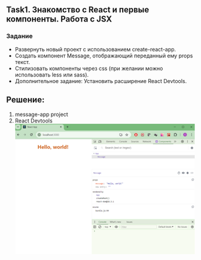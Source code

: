 ## Task1. Знакомство с React и первые компоненты. Работа с JSX

### Задание
* Развернуть новый проект с использованием create-react-app.
* Создать компонент Message, отображающий переданный ему props текст.
* Стилизовать компоненты через css (при желании можно использовать less или sass).
* Дополнительное задание: Установить расширение React Devtools.


## Решение: 
1. message-app project
2. React Devtools
![](./img/img1.png)